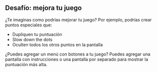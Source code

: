## Desafío: mejora tu juego

¿Te imaginas como podrías mejorar tu juego? Por ejemplo, podrías crear puntos especiales que:

+ Dupliquen tu puntuación
+ Slow down the dots
+ Oculten todos los otros puntos en la pantalla

¿Puedes agregar un menú con botones a tu juego? Puedes agregar una pantalla con instrucciones o una pantalla por separado para mostrar la puntuación más alta.